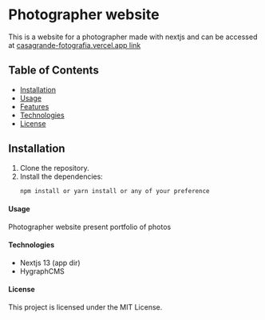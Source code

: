# Photographer website

This is a website for a photographer made with nextjs and can be accessed at [casagrande-fotografia.vercel.app link](casagrande-fotografia.vercel.app) 

## Table of Contents

- [Installation](#installation)
- [Usage](#usage)
- [Features](#features)
- [Technologies](#technologies)
- [License](#license)

## Installation

1. Clone the repository.
2. Install the dependencies:
   ```sh
   npm install or yarn install or any of your preference

#### Usage
Photographer website present portfolio of photos

#### Technologies
- Nextjs 13 (app dir)
- HygraphCMS

#### License
This project is licensed under the MIT License.

